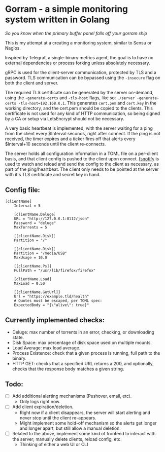 # Gorram - a simple monitoring system written in Golang

*So you know when the primary buffer panel falls off your gorram ship*

This is my attempt at a creating a monitoring system, similar to Sensu or Nagios. 

Inspired by Telegraf, a single-binary metrics agent, the goal is to have no external dependencies or process forking unless absolutely necessary.

gRPC is used for the client-server communication, protected by TLS and a password. TLS communication can be bypassed using the `-insecure` flag on both the client and server.  

The required TLS certificate can be generated by the server on-demand, using the `-generate-certs` and `-tls-host` flags, like so:  `./server -generate-certs -tls-host=192.168.0.1`. This generates `cert.pem` and `cert.key` in the working directory, and the cert.pem should be copied to the clients. This certificate is not used for any kind of HTTP communication, so being signed by a CA or setup via LetsEncrypt should not be necessary.

A very basic heartbeat is implemented, with the server waiting for a ping from the client every $Interval seconds, right after connect. If the ping is not received, the timer expires and a ticker fires off that alerts every $Interval+10 seconds until the client re-connects.  

The server holds all configuration information in a TOML file on a per-client basis, and that client config is pushed to the client upon connect. [fsnotify](https://github.com/fsnotify/fsnotify) is used to watch and reload and send the config to the client as necessary, as part of the ping/heartbeat. The client only needs to be pointed at the server with it's TLS certificate and secret key in hand.  

## Config file:
```
[clientName]
    Interval = 5

    [clientName.Deluge]
    URL = "http://127.0.0.1:8112/json"
    Password = "deluge"
    MaxTorrents = 5

    [[clientName.Disk]]
    Partition = "/"

    [[clientName.Disk]]
    Partition = "/media/USB"    
    MaxUsage = 10.0

    [[clientName.Ps]]
    FullPath = "/usr/lib/firefox/firefox"

    [clientName.Load]
    MaxLoad = 0.50

    [[clientName.GetUrl]]
    Url = "https://example.tld/health"
    # Quotes must be escaped, per TOML spec:
    ExpectedBody = "{\"alive\": true}"    
```  

## Currently implemented checks:
- Deluge: max number of torrents in an error, checking, or downloading state.  
- Disk Space: max percentage of disk space used on multiple mounts.  
- Load Average: max load average.  
- Process Existence: check that a given process is running, full path to the binary.  
- HTTP GET: checks that a specified URL returns a 200, and optionally, checks that the response body matches a given string.  

## Todo:  
- [ ] Add additional alerting mechanisms (Pushover, email, etc). 
    - Only logs right now.  
- [ ] Add client expiration/deletion.  
    - Right now if a client disappears, the server will start alerting and never stop until the client re-appears. 
    - Might implement some hold-off mechanism so the alerts get longer and longer apart, but still allow a manual deletion.
- [ ] Related to the above, implement some kind of frontend to interact with the server; manually delete clients, reload config, etc.  
    - Thinking of either a web UI or CLI